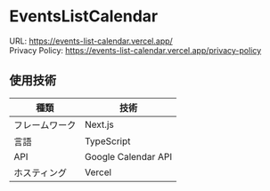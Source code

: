 # EventsListCalendar
URL: https://events-list-calendar.vercel.app/ <br>
Privacy Policy: https://events-list-calendar.vercel.app/privacy-policy

## 使用技術

| 種類          | 技術 |
|--------------|-------------|
| フレームワーク | Next.js |
| 言語          | TypeScript |
| API          | Google Calendar API |
| ホスティング  | Vercel |
